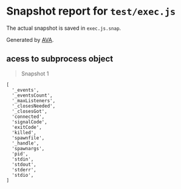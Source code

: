 # Snapshot report for `test/exec.js`

The actual snapshot is saved in `exec.js.snap`.

Generated by [AVA](https://avajs.dev).

## acess to subprocess object

> Snapshot 1

    [
      '_events',
      '_eventsCount',
      '_maxListeners',
      '_closesNeeded',
      '_closesGot',
      'connected',
      'signalCode',
      'exitCode',
      'killed',
      'spawnfile',
      '_handle',
      'spawnargs',
      'pid',
      'stdin',
      'stdout',
      'stderr',
      'stdio',
    ]
